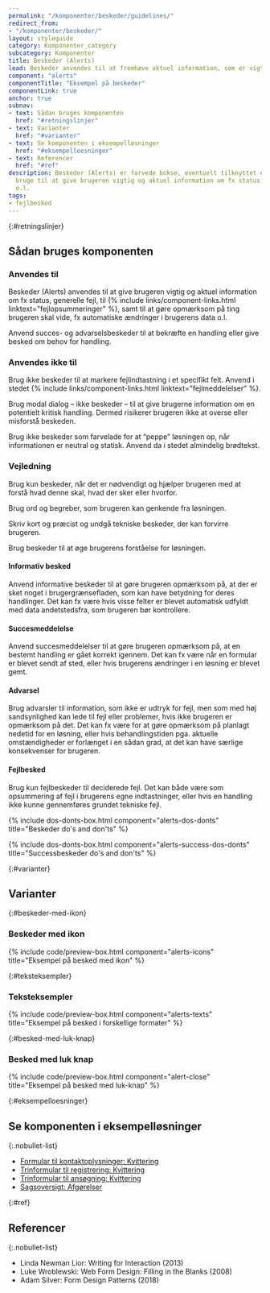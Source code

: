 ```yaml
---
permalink: "/komponenter/beskeder/guidelines/"
redirect_from:
- "/komponenter/beskeder/"
layout: styleguide
category: Komponenter_category
subcategory: Komponenter
title: Beskeder (Alerts)
lead: Beskeder anvendes til at fremhæve aktuel information, som er vigtig for brugeren.
component: "alerts"
componentTitle: "Eksempel på beskeder"
componentLink: true
anchor: true
subnav:
- text: Sådan bruges komponenten
  href: "#retningslinjer"
- text: Varianter
  href: "#varianter"
- text: Se komponenten i eksempelløsninger
  href: "#eksempelloesninger"
- text: Referencer
  href: "#ref"
description: Beskeder (Alerts) er farvede bokse, eventuelt tilknyttet et ikon, du kan
  bruge til at give brugeren vigtig og aktuel information om fx status, fejl, opdateringer,
  o.l.
tags:
- fejlbesked
---
```


{:#retningslinjer}
## Sådan bruges komponenten

### Anvendes til

Beskeder (Alerts) anvendes til at give brugeren vigtig og aktuel information om fx status, generelle fejl, til {% include links/component-links.html linktext="fejlopsummeringer" %}, samt til at gøre opmærksom på ting brugeren skal vide, fx automatiske ændringer i brugerens data o.l.

Anvend succes- og advarselsbeskeder til at bekræfte en handling eller give besked om behov for handling.

### Anvendes ikke til

Brug ikke beskeder til at markere fejlindtastning i et specifikt felt. Anvend i stedet {% include links/component-links.html linktext="fejlmeddelelser" %}.

Brug modal dialog – ikke beskeder – til at give brugerne information om en potentielt kritisk handling. Dermed risikerer brugeren ikke at overse eller misforstå beskeden.

Brug ikke beskeder som farvelade for at “peppe” løsningen op, når informationen er neutral og statisk. Anvend da i stedet almindelig brødtekst.

### Vejledning

Brug kun beskeder, når det er nødvendigt og hjælper brugeren med at forstå hvad denne skal, hvad der sker eller hvorfor. 

Brug ord og begreber, som brugeren kan genkende fra løsningen.

Skriv kort og præcist og undgå tekniske beskeder, der kan forvirre brugeren.

Brug beskeder til at øge brugerens forståelse for løsningen.

#### Informativ besked

Anvend informative beskeder til at gøre brugeren opmærksom på, at der er sket noget i brugergrænsefladen, som kan have betydning for deres handlinger. Det kan fx være hvis visse felter er blevet automatisk udfyldt med data andetstedsfra, som brugeren bør kontrollere.
 
#### Succesmeddelelse

Anvend succesmeddelelser til at gøre brugeren opmærksom på, at en bestemt handling er gået korrekt igennem. Det kan fx være når en formular er blevet sendt af sted, eller hvis brugerens ændringer i en løsning er blevet gemt. 
 
#### Advarsel

Brug advarsler til information, som ikke er udtryk for fejl, men som med høj sandsynlighed kan lede til fejl eller problemer, hvis ikke brugeren er opmærksom på det. Det kan fx være for at gøre opmærksom på planlagt nedetid for en løsning, eller hvis behandlingstiden pga. aktuelle omstændigheder er forlænget i en sådan grad, at det kan have særlige konsekvenser for brugeren. 
 
#### Fejlbesked

Brug kun fejlbeskeder til deciderede fejl. Det kan både være som opsummering af fejl i brugerens egne indtastninger, eller hvis en handling ikke kunne gennemføres grundet tekniske fejl. 

{% include dos-donts-box.html component="alerts-dos-donts" title="Beskeder do's and don'ts" %}

{% include dos-donts-box.html component="alerts-success-dos-donts" title="Successbeskeder do's and don'ts" %}

{:#varianter}
## Varianter

{:#beskeder-med-ikon}
### Beskeder med ikon

{% include code/preview-box.html component="alerts-icons" title="Eksempel på besked med ikon" %}

{:#teksteksempler}
### Teksteksempler

{% include code/preview-box.html component="alerts-texts" title="Eksempel på besked i forskellige formater" %}

{:#besked-med-luk-knap}
### Besked med luk knap

{% include code/preview-box.html component="alert-close" title="Eksempel på besked med luk-knap" %}

{:#eksempelloesninger}
## Se komponenten i eksempelløsninger

{:.nobullet-list}
- <a href="/pages/eksempler/formular-til-kontaktoplysninger/formular-3/?r={{page.permalink}}%23eksempelloesninger" title="Vis eksempel 'Formular til kontaktoplysninger: Kvittering'">Formular til kontaktoplysninger: Kvittering</a>
- <a href="/pages/eksempler/trinformular-til-registrering/registrering-7/?r={{page.permalink}}%23eksempelloesninger" title="Vis eksempel 'Trinformular til registrering: Kvittering'">Trinformular til registrering: Kvittering</a>
- <a href="/pages/eksempler/trinformular-til-ansoegning/ansoegning-6/?r={{page.permalink}}%23eksempelloesninger" title="Vis eksempel 'Trinformular til ansøgning: Kvittering'">Trinformular til ansøgning: Kvittering</a>
- <a href="/pages/eksempler/sagsoversigt/find-sag/sagsnr-123456789/afgoerelser/?r={{page.permalink}}%23eksempelloesninger" title="Vis eksempel 'Sagsoversigt: Afgørelser'">Sagsoversigt: Afgørelser</a>

{:#ref}
## Referencer

{:.nobullet-list}
- Linda Newman Lior: Writing for Interaction (2013)
- Luke Wroblewski: Web Form Design: Filling in the Blanks (2008)
- Adam Silver: Form Design Patterns (2018)